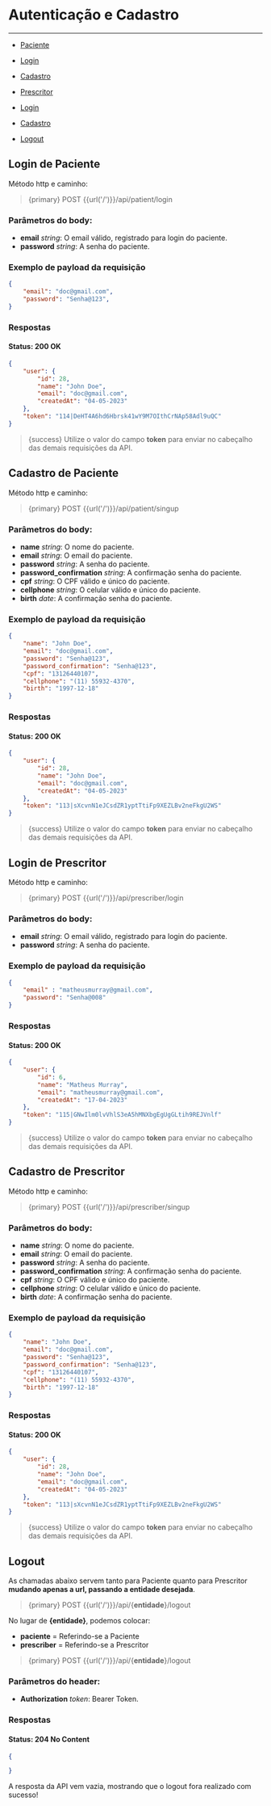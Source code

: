 # Autenticação e Cadastro

---

- [Paciente](#paciente-login)
 - [Login](#paciente-login)
 - [Cadastro](#paciente-cadastro)

- [Prescritor](#prescritor-login)
 - [Login](#prescritor-login)
 - [Cadastro](#prescritor-cadastro)

- [Logout](#logout)


<a name="paciente-login"></a>
## Login de Paciente

Método http e caminho: 

> {primary} POST {{url('/')}}/api/patient/login


### Parâmetros do body:

- **email**  _string_: O email válido, registrado para login do paciente.
- **password**  _string_: A senha do paciente.

### Exemplo de payload da requisição

```json
{
    "email": "doc@gmail.com",
    "password": "Senha@123",
}
```

### Respostas

#### Status: 200 OK

```json
{
    "user": {
        "id": 28,
        "name": "John Doe",
        "email": "doc@gmail.com",
        "createdAt": "04-05-2023"
    },
    "token": "114|DeHT4A6hd6Hbrsk41wY9M7OIthCrNAp58Adl9uQC"
}
```

> {success} Utilize o valor do campo **token** para enviar no cabeçalho das demais requisições da API.


<a name="paciente-cadastro"></a>
## Cadastro de Paciente

Método http e caminho: 

> {primary} POST {{url('/')}}/api/patient/singup


### Parâmetros do body:

- **name**  _string_: O nome do paciente.
- **email**  _string_: O email do paciente.
- **password**  _string_: A senha do paciente.
- **password_confirmation**  _string_: A confirmação senha do paciente.
- **cpf**  _string_: O CPF válido e único do paciente.
- **cellphone**  _string_: O celular válido e único do paciente.
- **birth**  _date_: A confirmação senha do paciente.

### Exemplo de payload da requisição

```json
{
    "name": "John Doe",
    "email": "doc@gmail.com",
    "password": "Senha@123",
    "password_confirmation": "Senha@123",
    "cpf": "13126440107",
    "cellphone": "(11) 55932-4370",
    "birth": "1997-12-18"
}
```

### Respostas

#### Status: 200 OK

```json
{
    "user": {
        "id": 28,
        "name": "John Doe",
        "email": "doc@gmail.com",
        "createdAt": "04-05-2023"
    },
    "token": "113|sXcvnN1eJCsdZR1yptTtiFp9XEZLBv2neFkgU2WS"
}
```

> {success} Utilize o valor do campo **token** para enviar no cabeçalho das demais requisições da API.




<a name="prescritor-login"></a>
## Login de Prescritor

Método http e caminho: 

> {primary} POST {{url('/')}}/api/prescriber/login


### Parâmetros do body:

- **email**  _string_: O email válido, registrado para login do paciente.
- **password**  _string_: A senha do paciente.

### Exemplo de payload da requisição

```json
{
    "email" : "matheusmurray@gmail.com",
    "password": "Senha@008"
}
```

### Respostas

#### Status: 200 OK

```json
{
    "user": {
        "id": 6,
        "name": "Matheus Murray",
        "email": "matheusmurray@gmail.com",
        "createdAt": "17-04-2023"
    },
    "token": "115|GNwIlm0lvVhlS3eA5hMNXbgEgUgGLtih9REJVnlf"
}
```

> {success} Utilize o valor do campo **token** para enviar no cabeçalho das demais requisições da API.


<a name="prescritor-cadastro"></a>
## Cadastro de Prescritor

Método http e caminho: 

> {primary} POST {{url('/')}}/api/prescriber/singup


### Parâmetros do body:

- **name**  _string_: O nome do paciente.
- **email**  _string_: O email do paciente.
- **password**  _string_: A senha do paciente.
- **password_confirmation**  _string_: A confirmação senha do paciente.
- **cpf**  _string_: O CPF válido e único do paciente.
- **cellphone**  _string_: O celular válido e único do paciente.
- **birth**  _date_: A confirmação senha do paciente.

### Exemplo de payload da requisição

```json
{
    "name": "John Doe",
    "email": "doc@gmail.com",
    "password": "Senha@123",
    "password_confirmation": "Senha@123",
    "cpf": "13126440107",
    "cellphone": "(11) 55932-4370",
    "birth": "1997-12-18"
}
```

### Respostas

#### Status: 200 OK

```json
{
    "user": {
        "id": 28,
        "name": "John Doe",
        "email": "doc@gmail.com",
        "createdAt": "04-05-2023"
    },
    "token": "113|sXcvnN1eJCsdZR1yptTtiFp9XEZLBv2neFkgU2WS"
}
```

> {success} Utilize o valor do campo **token** para enviar no cabeçalho das demais requisições da API.



<a name="logout"></a>
## Logout

As chamadas abaixo servem tanto para Paciente quanto para Prescritor **mudando apenas a url, passando a entidade desejada**. 

> {primary} POST {{url('/')}}/api/{**entidade**}/logout

No lugar de **{entidade}**, podemos colocar: 
- **paciente** = Referindo-se a Paciente
- **prescriber** = Referindo-se a Prescritor


> {primary} POST {{url('/')}}/api/{**entidade**}/logout


### Parâmetros do header:

- **Authorization**  _token_: Bearer Token.

### Respostas

#### Status: 204 No Content

```json 
{

}
```

A resposta da API vem vazia, mostrando que o logout fora realizado com sucesso!